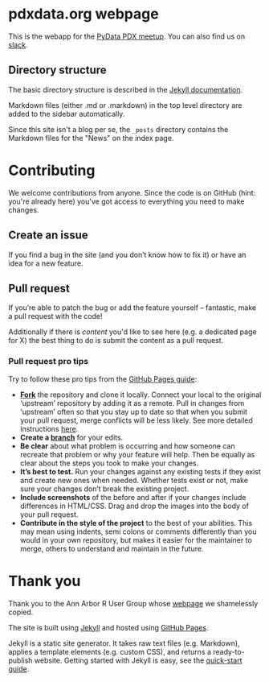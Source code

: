 # pdxdata.org webpage

This is the webapp for the [PyData PDX meetup](https://www.meetup.com/PyData-PDX/). 
You can also find us on [slack](pdxdata.slack.com).

## Directory structure

The basic directory structure is described in the [Jekyll documentation](http://jekyllrb.com/docs/structure/).

Markdown files (either .md or .markdown) in the top level directory are added to the sidebar automatically.

Since this site isn't a blog per se, the `_posts` directory contains the Markdown files for the "News" on the index page.

# Contributing

We welcome contributions from anyone. Since the code is on GitHub (hint: you're already here) you've got access to everything you need to make changes.

## Create an issue

If you find a bug in the site (and you don’t know how to fix it) or have an idea for a new feature.

## Pull request

If you’re able to patch the bug or add the feature yourself – fantastic, make a pull request with the code!

Additionally if there is _content_ you'd like to see here (e.g. a dedicated page for X) the best thing to do is submit the content as a pull request.

### Pull request pro tips

Try to follow these pro tips from the [GitHub Pages guide](https://guides.github.com/activities/contributing-to-open-source/):

* **[Fork](https://guides.github.com/activities/forking/)** the repository and clone it locally. Connect your local to the original ‘upstream’ repository by adding it as a remote. Pull in changes from ‘upstream’ often so that you stay up to date so that when you submit your pull request, merge conflicts will be less likely. See more detailed instructions [here](https://help.github.com/articles/syncing-a-fork/).
* **Create a [branch](http://guides.github.com/introduction/flow/)** for your edits.
* **Be clear** about what problem is occurring and how someone can recreate that problem or why your feature will help. Then be equally as clear about the steps you took to make your changes.
* **It’s best to test.** Run your changes against any existing tests if they exist and create new ones when needed. Whether tests exist or not, make sure your changes don’t break the existing project.
* **Include screenshots** of the before and after if your changes include differences in HTML/CSS. Drag and drop the images into the body of your pull request.
* **Contribute in the style of the project** to the best of your abilities. This may mean using indents, semi colons or comments differently than you would in your own repository, but makes it easier for the maintainer to merge, others to understand and maintain in the future.

# Thank you

Thank you to the Ann Arbor R User Group whose [webpage](annarborrusergroup.github.io) we shamelessly copied.

The site is built using [Jekyll](http://jekyllrb.com/) and hosted using [GitHub Pages](https://pages.github.com).

Jekyll is a static site generator. It takes raw text files (e.g. Markdown), applies a template elements (e.g. custom CSS), and returns a ready-to-publish website. Getting started with Jekyll is easy, see the [quick-start guide](http://jekyllrb.com/docs/quickstart/).
